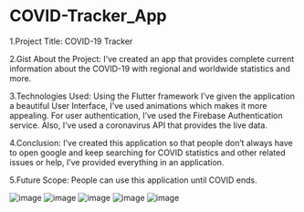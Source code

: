 # COVID-Tracker_App

1.Project Title: COVID-19 Tracker

2.Gist About the Project: I’ve created an app that provides complete current information about the COVID-19 with regional and worldwide statistics and more.

3.Technologies Used: Using the Flutter framework I’ve given the application a beautiful User Interface, I’ve used animations which makes it more appealing. For user authentication, I’ve used the Firebase Authentication service. Also, I’ve used a coronavirus API that provides the live data.

4.Conclusion: I’ve created this application so that people don’t always have to open google and keep searching for COVID statistics and other related issues or help, I’ve provided everything in an application.

5.Future Scope: People can use this application until COVID ends.

![image](https://user-images.githubusercontent.com/56602504/97829013-af133d80-1cee-11eb-861a-595288d80974.png)
![image](https://user-images.githubusercontent.com/56602504/97829045-c7835800-1cee-11eb-9e87-7096a027ebe1.png)
![image](https://user-images.githubusercontent.com/56602504/97829064-cfdb9300-1cee-11eb-9bde-5b577a9fa55c.png)
![image](https://user-images.githubusercontent.com/56602504/97829035-be928680-1cee-11eb-85a5-5ba027556809.png)
![image](https://user-images.githubusercontent.com/56602504/97829074-d702a100-1cee-11eb-9315-79e1e6be3680.png)
